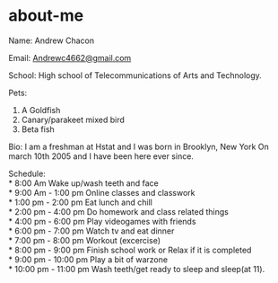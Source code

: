 # about-me
Name: Andrew Chacon

Email: Andrewc4662@gmail.com

School: High school of Telecommunications of Arts and Technology.

Pets: 
1. A Goldfish 
2. Canary/parakeet mixed bird 
3. Beta fish

Bio: I am a freshman at Hstat and I was born in Brooklyn, New York On march 10th 2005 and I have been here ever since.

Schedule:  
          * 8:00 Am Wake up/wash teeth and face  
          * 9:00 Am - 1:00 pm Online classes and classwork  
          * 1:00 pm - 2:00 pm Eat lunch and chill  
          * 2:00 pm - 4:00 pm Do homework and class related things  
          * 4:00 pm - 6:00 pm Play videogames with friends  
          * 6:00 pm - 7:00 pm Watch tv and eat dinner  
          * 7:00 pm - 8:00 pm Workout (excercise)  
          * 8:00 pm - 9:00 pm Finish school work or Relax if it is completed  
          * 9:00 pm - 10:00 pm Play a bit of warzone  
          * 10:00 pm - 11:00 pm Wash teeth/get ready to sleep and sleep(at 11).  